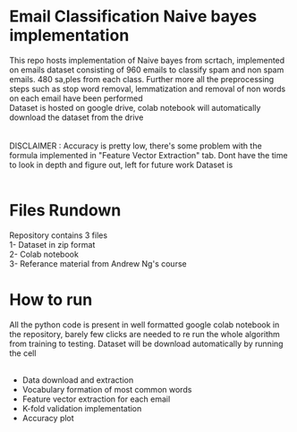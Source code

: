 # Email Classification Naive bayes implementation
This repo hosts implementation of Naive bayes from scrtach, implemented on emails dataset consisting of 960 emails to classify spam and non spam emails. 480 sa,ples from each class. Further more all the preprocessing steps such as stop word removal, lemmatization and removal of non words on each email have been performed  </br>
Dataset is hosted on google drive, colab notebook will automatically download the dataset from the drive </br>
</br> </br>
DISCLAIMER : Accuracy is pretty low, there's some problem with the formula implemented in "Feature Vector Extraction" tab. Dont have the time to look in depth and figure out, left for future work 
Dataset is 
</br> </br>
# Files Rundown 
Repository contains 3 files </br>
1- Dataset in zip format </br>
2- Colab notebook </br>
3- Referance material from Andrew Ng's course </br>
# How to run 
All the python code is present in well formatted google colab notebook in the repository, barely few clicks are needed to re run the whole algorithm from training to testing. Dataset will be download automatically by running the cell 
<br/><br/>
- Data download and extraction 
- Vocabulary formation of most common words 
- Feature vector extraction for each email 
- K-fold validation implementation 
- Accuracy plot 

